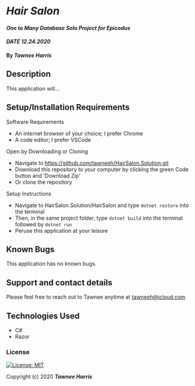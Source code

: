 # _Hair Salon_ 

#### _One to Many Database Solo Project for Epicodus_ 
#### _DATE 12.24.2020_

#### By _**Tawnee Harris**_

## Description

This application will... 

## Setup/Installation Requirements

Software Requirements
* An internet browser of your choice; I prefer Chrome
* A code editor; I prefer VSCode

Open by Downloading or Cloning
* Navigate to <https://github.com/tawneeh/HairSalon.Solution.git>
* Download this repository to your computer by clicking the green Code button and 'Download Zip'
* Or clone the repository

Setup Instructions
* Navigate to HairSalon.Solution/HairSalon and type `dotnet restore` into the terminal
* Then, in the same project folder, type `dotnet build` into the terminal followed by `dotnet run`
* Peruse this application at your leisure 

## Known Bugs

This application has no known bugs. 

## Support and contact details

Please feel free to reach out to Tawnee anytime at <tawneeh@icloud.com>

## Technologies Used

* C#
* Razor

### License

[![License: MIT](https://img.shields.io/badge/License-MIT-yellow.svg)](https://opensource.org/licenses/MIT)

Copyright (c) 2020 **_Tawnee Harris_**